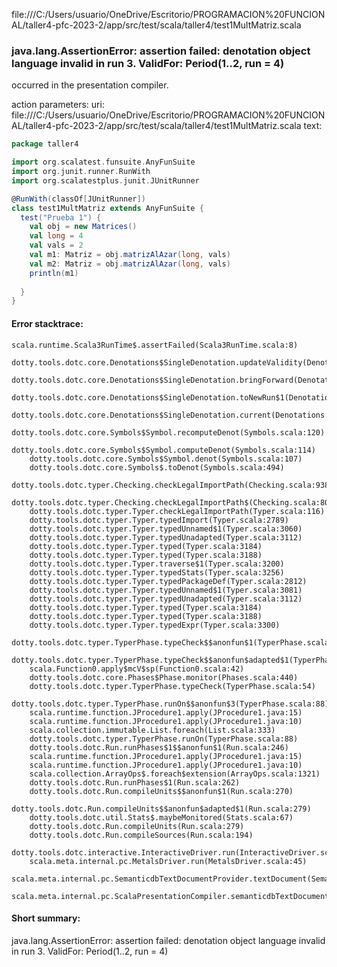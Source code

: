 file:///C:/Users/usuario/OneDrive/Escritorio/PROGRAMACION%20FUNCIONAL/taller4-pfc-2023-2/app/src/test/scala/taller4/test1MultMatriz.scala
### java.lang.AssertionError: assertion failed: denotation object language invalid in run 3. ValidFor: Period(1..2, run = 4)

occurred in the presentation compiler.

action parameters:
uri: file:///C:/Users/usuario/OneDrive/Escritorio/PROGRAMACION%20FUNCIONAL/taller4-pfc-2023-2/app/src/test/scala/taller4/test1MultMatriz.scala
text:
```scala
package taller4

import org.scalatest.funsuite.AnyFunSuite
import org.junit.runner.RunWith
import org.scalatestplus.junit.JUnitRunner

@RunWith(classOf[JUnitRunner])
class test1MultMatriz extends AnyFunSuite {
  test("Prueba 1") {
    val obj = new Matrices()
    val long = 4
    val vals = 2
    val m1: Matriz = obj.matrizAlAzar(long, vals)
    val m2: Matriz = obj.matrizAlAzar(long, vals)
    println(m1)
    
  }
}

```



#### Error stacktrace:

```
scala.runtime.Scala3RunTime$.assertFailed(Scala3RunTime.scala:8)
	dotty.tools.dotc.core.Denotations$SingleDenotation.updateValidity(Denotations.scala:717)
	dotty.tools.dotc.core.Denotations$SingleDenotation.bringForward(Denotations.scala:742)
	dotty.tools.dotc.core.Denotations$SingleDenotation.toNewRun$1(Denotations.scala:799)
	dotty.tools.dotc.core.Denotations$SingleDenotation.current(Denotations.scala:870)
	dotty.tools.dotc.core.Symbols$Symbol.recomputeDenot(Symbols.scala:120)
	dotty.tools.dotc.core.Symbols$Symbol.computeDenot(Symbols.scala:114)
	dotty.tools.dotc.core.Symbols$Symbol.denot(Symbols.scala:107)
	dotty.tools.dotc.core.Symbols$.toDenot(Symbols.scala:494)
	dotty.tools.dotc.typer.Checking.checkLegalImportPath(Checking.scala:938)
	dotty.tools.dotc.typer.Checking.checkLegalImportPath$(Checking.scala:809)
	dotty.tools.dotc.typer.Typer.checkLegalImportPath(Typer.scala:116)
	dotty.tools.dotc.typer.Typer.typedImport(Typer.scala:2789)
	dotty.tools.dotc.typer.Typer.typedUnnamed$1(Typer.scala:3060)
	dotty.tools.dotc.typer.Typer.typedUnadapted(Typer.scala:3112)
	dotty.tools.dotc.typer.Typer.typed(Typer.scala:3184)
	dotty.tools.dotc.typer.Typer.typed(Typer.scala:3188)
	dotty.tools.dotc.typer.Typer.traverse$1(Typer.scala:3200)
	dotty.tools.dotc.typer.Typer.typedStats(Typer.scala:3256)
	dotty.tools.dotc.typer.Typer.typedPackageDef(Typer.scala:2812)
	dotty.tools.dotc.typer.Typer.typedUnnamed$1(Typer.scala:3081)
	dotty.tools.dotc.typer.Typer.typedUnadapted(Typer.scala:3112)
	dotty.tools.dotc.typer.Typer.typed(Typer.scala:3184)
	dotty.tools.dotc.typer.Typer.typed(Typer.scala:3188)
	dotty.tools.dotc.typer.Typer.typedExpr(Typer.scala:3300)
	dotty.tools.dotc.typer.TyperPhase.typeCheck$$anonfun$1(TyperPhase.scala:44)
	dotty.tools.dotc.typer.TyperPhase.typeCheck$$anonfun$adapted$1(TyperPhase.scala:54)
	scala.Function0.apply$mcV$sp(Function0.scala:42)
	dotty.tools.dotc.core.Phases$Phase.monitor(Phases.scala:440)
	dotty.tools.dotc.typer.TyperPhase.typeCheck(TyperPhase.scala:54)
	dotty.tools.dotc.typer.TyperPhase.runOn$$anonfun$3(TyperPhase.scala:88)
	scala.runtime.function.JProcedure1.apply(JProcedure1.java:15)
	scala.runtime.function.JProcedure1.apply(JProcedure1.java:10)
	scala.collection.immutable.List.foreach(List.scala:333)
	dotty.tools.dotc.typer.TyperPhase.runOn(TyperPhase.scala:88)
	dotty.tools.dotc.Run.runPhases$1$$anonfun$1(Run.scala:246)
	scala.runtime.function.JProcedure1.apply(JProcedure1.java:15)
	scala.runtime.function.JProcedure1.apply(JProcedure1.java:10)
	scala.collection.ArrayOps$.foreach$extension(ArrayOps.scala:1321)
	dotty.tools.dotc.Run.runPhases$1(Run.scala:262)
	dotty.tools.dotc.Run.compileUnits$$anonfun$1(Run.scala:270)
	dotty.tools.dotc.Run.compileUnits$$anonfun$adapted$1(Run.scala:279)
	dotty.tools.dotc.util.Stats$.maybeMonitored(Stats.scala:67)
	dotty.tools.dotc.Run.compileUnits(Run.scala:279)
	dotty.tools.dotc.Run.compileSources(Run.scala:194)
	dotty.tools.dotc.interactive.InteractiveDriver.run(InteractiveDriver.scala:165)
	scala.meta.internal.pc.MetalsDriver.run(MetalsDriver.scala:45)
	scala.meta.internal.pc.SemanticdbTextDocumentProvider.textDocument(SemanticdbTextDocumentProvider.scala:33)
	scala.meta.internal.pc.ScalaPresentationCompiler.semanticdbTextDocument$$anonfun$1(ScalaPresentationCompiler.scala:178)
```
#### Short summary: 

java.lang.AssertionError: assertion failed: denotation object language invalid in run 3. ValidFor: Period(1..2, run = 4)